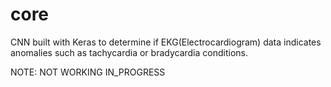 # core
CNN built with Keras to determine if EKG(Electrocardiogram) data indicates anomalies such as tachycardia or bradycardia conditions.

NOTE: NOT WORKING IN_PROGRESS

